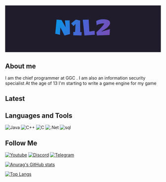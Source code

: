 [![Header](https://github.com/N1l2/N1l2/blob/main/assets/N1l2.gif)](https://www.youtube.com/channel/UCAwJJvq8jKOBPOFxLXQFpDw/videos)

## About me
I am the chief programmer at GGC . I am also an information security specialist
At the age of 13 I'm starting to write a game engine for my game

## Latest 


## Languages and Tools

![Java](https://img.shields.io/badge/-java-000000?style=for-the-badge&logo=java&logoColor=FF6501)
![C++](https://img.shields.io/badge/-С++-000000?style=for-the-badge&logo=C%2b%2b&logoColor=6296CC)
![C](https://img.shields.io/badge/-C%23-000000?style=for-the-badge&logo=C&logoColor=965AD6)
![.Net](https://img.shields.io/badge/-.framework-000000?style=for-the-badge&logo=.Net&logoColor=6296CC)
![sql](https://img.shields.io/badge/-.sql-000000?style=for-the-badge&logo=mysql&logoColor=00648b)

## Follow Me

[![Youtube](https://img.shields.io/badge/-Youtube-090909?style=for-the-badge&logo=Youtube&logoColor=FF0000)](https://www.youtube.com/channel/UCAwJJvq8jKOBPOFxLXQFpDw)
[![Discord](https://img.shields.io/badge/-discord-090909?style=for-the-badge&logo=Discord&logoColor=#5562EA)](https://discord.gg/X3uQdEQRJ5)
[![Telegram](https://img.shields.io/badge/-Telegram-090909?style=for-the-badge&logo=Telegram&logoColor=#5562EA)](https://t.me/N1l32)



[![Anurag's GitHub stats](https://github-readme-stats.vercel.app/api?username=N1l2&show_icons=true&theme=tokyonight&locale=ru)](https://github.com/anuraghazra/github-readme-stats)

[![Top Langs](https://github-readme-stats.vercel.app/api/top-langs/?username=anuraghazra&layout=compact)](https://github.com/N1l2)
